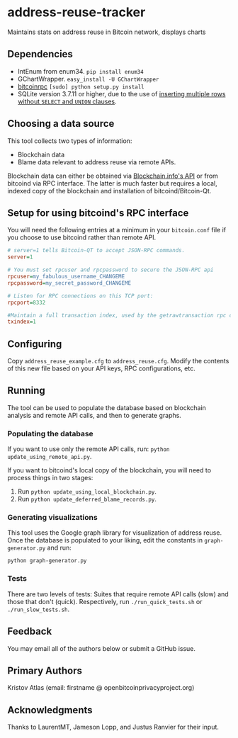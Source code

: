 # address-reuse-tracker
Maintains stats on address reuse in Bitcoin network, displays charts

## Dependencies

* IntEnum from enum34. `pip install enum34`
* GChartWrapper. `easy_install -U GChartWrapper`
* [bitcoinrpc](https://github.com/jgarzik/python-bitcoinrpc) `[sudo] python setup.py install`
* SQLite version 3.7.11 or higher, due to the use of [inserting multiple rows without `SELECT` and `UNION` clauses](http://stackoverflow.com/questions/1609637/is-it-possible-to-insert-multiple-rows-at-a-time-in-an-sqlite-database).

## Choosing a data source

This tool collects two types of information:
* Blockchain data
* Blame data relevant to address reuse via remote APIs.

Blockchain data can either be obtained via [Blockchain.info's API](https://blockchain.info/api) or from bitcoind via RPC interface. The latter is much faster but requires a local, indexed copy of the blockchain and installation of bitcoind/Bitcoin-Qt.

## Setup for using bitcoind's RPC interface

You will need the following entries at a minimum in your `bitcoin.conf` file if you choose to use bitcoind rather than remote API.

```ini
# server=1 tells Bitcoin-QT to accept JSON-RPC commands.
server=1

# You must set rpcuser and rpcpassword to secure the JSON-RPC api
rpcuser=my_fabulous_username_CHANGEME
rpcpassword=my_secret_password_CHANGEME

# Listen for RPC connections on this TCP port:
rpcport=8332

#Maintain a full transaction index, used by the getrawtransaction rpc call (default: 0)
txindex=1
```

## Configuring

Copy `address_reuse_example.cfg` to `address_reuse.cfg`. Modify the contents of this new file based on your API keys, RPC configurations, etc.

## Running

The tool can be used to populate the database based on blockchain analysis and remote API calls, and then to generate graphs.

### Populating the database

If you want to use only the remote API calls, run: `python update_using_remote_api.py`.

If you want to bitcoind's local copy of the blockchain, you will need to process things in two stages:

1. Run `python update_using_local_blockchain.py`.
2. Run `python update_deferred_blame_records.py`.

### Generating visualizations

This tool uses the Google graph library for visualization of address reuse. Once the database is populated to your liking, edit the constants in `graph-generator.py` and run:

`python graph-generator.py`

### Tests

There are two levels of tests: Suites that require remote API calls (slow) and those that don't (quick). Respectively, run `./run_quick_tests.sh` or `./run_slow_tests.sh`.

## Feedback

You may email all of the authors below or submit a GitHub issue.

## Primary Authors

Kristov Atlas (email: firstname @ openbitcoinprivacyproject.org)

## Acknowledgments

Thanks to LaurentMT, Jameson Lopp, and Justus Ranvier for their input.
